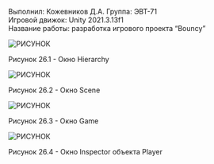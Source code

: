 Выполнил: Кожевников Д.А.
Группа: ЭВТ-71  
Игровой движок: Unity 2021.3.13f1  
Название работы: разработка игрового проекта “Bouncy”




![РИСУНОК](https://gspics.org/images/2022/12/04/0XqqQ3.png)  

Рисунок 26.1 - Окно Hierarchy

![РИСУНОК](https://gspics.org/images/2022/12/04/0XqcLX.png)  

Рисунок 26.2 - Окно Scene

![РИСУНОК](https://gspics.org/images/2022/12/04/0XYSvK.png)  

Рисунок 26.3 - Окно Game

![РИСУНОК](https://gspics.org/images/2022/12/04/0XqtdO.png)  

Рисунок 26.4 - Окно Inspector объекта Player
